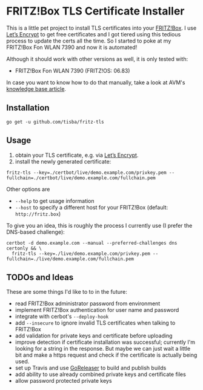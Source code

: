 # FRITZ!Box TLS Certificate Installer

This is a little pet project to install TLS certificates into your [FRITZ!Box](https://en.wikipedia.org/wiki/Fritz!Box). I use [Let’s Encrypt](https://letsencrypt.org/) to get free certificates and I got tiered using this tedious process to update the certs all the time. So I started to poke at my FRITZ!Box Fon WLAN 7390 and now it is automated!

Although it should work with other versions as well, it is only tested with:

* FRITZ!Box Fon WLAN 7390 (FRITZ!OS: 06.83)

In case you want to know how to do that manually, take a look at AVM's [knowledge base article](https://en.avm.de/service/fritzbox/fritzbox-7390/knowledge-base/publication/show/1525_Importing-your-own-certificate-to-the-FRITZ-Box/). 


## Installation

```
go get -u github.com/tisba/fritz-tls
```


## Usage

1. obtain your TLS certificate, e.g. via [Let’s Encrypt](https://letsencrypt.org/).
1. install the newly generated certificate:

```
fritz-tls --key=./certbot/live/demo.example.com/privkey.pem --fullchain=./certbot/live/demo.example.com/fullchain.pem
```

Other options are

* `--help` to get usage information
* `--host` to specify a different host for your FRITZ!Box (default: `http://fritz.box`)


To give you an idea, this is roughly the process I currently use (I prefer the DNS-based challenge):

```
certbot -d demo.example.com --manual --preferred-challenges dns certonly && \
  fritz-tls --key=./live/demo.example.com/privkey.pem --fullchain=./live/demo.example.com/fullchain.pem
```


## TODOs and Ideas

These are some things I'd like to to in the future:

* read FRITZ!Box administrator password from environment
* implement FRITZ!Box authentication for user name and password
* integrate with cerbot's `--deploy-hook`
* add `--insecure` to ignore invalid TLS certificates when talking to FRITZ!Box
* add validation for private keys and certificate before uploading
* improve detection if certificate installation was successful; currently I'm looking for a string in the response. But maybe we can just wait a little bit and make a https request and check if the certificate is actually being used.
* set up Travis and use [GoReleaser](https://github.com/goreleaser/goreleaser) to build and publish builds
* add ability to use already combined private keys and certificate files
* allow password protected private keys
